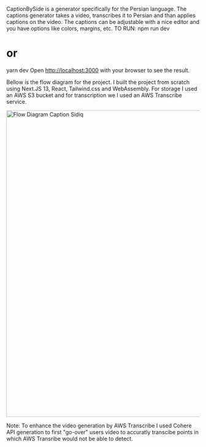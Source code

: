 CaptionBySide is a generator specifically for the Persian language. The captions generator takes a video, transcribes it to Persian and than applies captions on the video. The captions can be adjustable with a nice editor and you have options like colors, margins, etc. 
TO RUN:
npm run dev
# or
yarn dev
Open [http://localhost:3000](http://localhost:3000) with your browser to see the result.

Bellow is the flow diagram for the project. 
I built the project from scratch using Next.JS 13, React, Tailwind.css and WebAssembly. For storage I used an AWS S3 bucket and for transcription we I used an AWS Transcribe service. 

<img width="799" alt="Flow Diagram Caption Sidiq" src="https://github.com/smoltafet/CaptionsBySidiq/assets/109406581/e7a04a78-ec75-4572-abb9-0cba0f85d176">

Note: To enhance the video generation by AWS Transcribe I used Cohere API generation to first "go-over" users video to accuratly transcibe points in which AWS Transribe would not be able to detect. 
